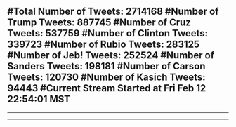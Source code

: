 #Total Number of Tweets: 2714168 
#Number of Trump Tweets: 887745
#Number of Cruz Tweets: 537759
#Number of Clinton Tweets: 339723
#Number of Rubio Tweets: 283125
#Number of Jeb! Tweets: 252524
#Number of Sanders Tweets: 198181
#Number of Carson Tweets: 120730
#Number of Kasich Tweets: 94443
#Current Stream Started at Fri Feb 12 22:54:01 MST
---
---
---
